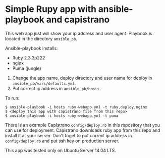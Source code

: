 # Simple Rupy app with ansible-playbook and capistrano 
This web app just will show your ip address and user agent.
Playbook is located in the directory `ansible_pb`. 

Ansible-playbook installs:

- Ruby 2.3.3p222   
- nginx
- Puma (jungle)

1. Change the app name, deploy directory and user name for deploy in <code>ansible_pb/vars/defaults.yml</code>.
2. Put correct ip address in `ansible_pb/hosts`.

To run:

    $ ansible-playbook -i hosts ruby-webapp.yml -t ruby,deploy,nginx
    $ <deploy this app with capistrano file from this repo>
    $ ansible-playbook -i hosts ruby-webapp.yml -t puma

There is an example Capistrano `config/deploy.rb` in this repository that you can use for deployment.
Capistrano downloads ruby app from this repo and install it at your server. Don't foget to put correct ip address in `config/deploy.rb` and put ssh key on production server.

This app was tested only on Ubuntu Server 14.04 LTS.
